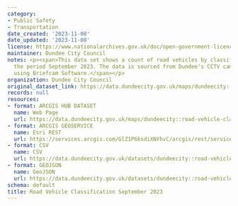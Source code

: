 ```yaml
---
category:
- Public Safety
- Transportation
date_created: '2023-11-08'
date_updated: '2023-11-08'
license: https://www.nationalarchives.gov.uk/doc/open-government-licence/version/3/
maintainer: Dundee City Council
notes: <p><span>This data set shows a count of road vehicles by classification for
  the period September 2023. The data is sourced from Dundee's CCTV cameras analysed
  using Briefcam Software.</span></p>
organization: Dundee City Council
original_dataset_link: https://data.dundeecity.gov.uk/maps/dundeecity::road-vehicle-classification-september-2023
records: null
resources:
- format: ARCGIS HUB DATASET
  name: Web Page
  url: https://data.dundeecity.gov.uk/maps/dundeecity::road-vehicle-classification-september-2023
- format: ARCGIS GEOSERVICE
  name: Esri REST
  url: https://services.arcgis.com/GlZ1P6ksdiXNYhvC/arcgis/rest/services/Road_Vehicle_Classification_September_2023/FeatureServer/0
- format: CSV
  name: CSV
  url: https://data.dundeecity.gov.uk/datasets/dundeecity::road-vehicle-classification-september-2023.csv?where=1=1
- format: GEOJSON
  name: GeoJSON
  url: https://data.dundeecity.gov.uk/datasets/dundeecity::road-vehicle-classification-september-2023.geojson?where=1=1
schema: default
title: Road Vehicle Classification September 2023
---
```

